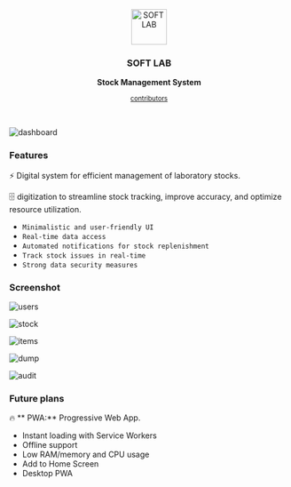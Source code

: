 <div align="center">
  <a href="https://hoppscotch.io">
    <img
      src="https://github.com/Shibin-Abraham/softlab/assets/102577783/441cfaf8-1e86-4d6d-9165-7f81031151d3"
      alt="SOFT LAB"
      height="64"
    />
  </a>
  <h3>
    <b>
      SOFT LAB
    </b>
  </h3>
  <b>
    Stock Management System
  </b>
  <p>
  <p>
    <sub>
      <a href="https://github.com/Shibin-Abraham/softlab/graphs/contributors">
        contributors
      </a>
    </sub>
  </p>
  <br />
</div>


![dashboard](https://github.com/Shibin-Abraham/softlab/assets/102577783/d8a6fec1-260a-489a-9009-86c0d9761136)

### **Features**

⚡️ Digital system for efficient management of laboratory stocks.

🗄️ digitization to streamline stock tracking, improve accuracy, and optimize resource utilization.

- `Minimalistic and user-friendly UI`
- `Real-time data access`
- `Automated notifications for stock replenishment`
- `Track stock issues in real-time`
- `Strong data security measures`

### **Screenshot**

![users](https://github.com/Shibin-Abraham/softlab/assets/102577783/5c91cd59-6f9f-41c8-9add-7f7d00c66e93)

![stock](https://github.com/Shibin-Abraham/softlab/assets/102577783/e939d520-8ac5-49a4-9b1e-3757e6855918)

![items](https://github.com/Shibin-Abraham/softlab/assets/102577783/9e753c39-abbd-4a82-8913-dfbc59022998)

![dump](https://github.com/Shibin-Abraham/softlab/assets/102577783/3b3ff865-6e8a-4516-8cb9-fbd037fdc694)

![audit](https://github.com/Shibin-Abraham/softlab/assets/102577783/a2b9f390-1af1-49da-9872-563af14eb188)

### **Future plans**

🔥 ** PWA:** Progressive Web App.

- Instant loading with Service Workers
- Offline support
- Low RAM/memory and CPU usage
- Add to Home Screen
- Desktop PWA

